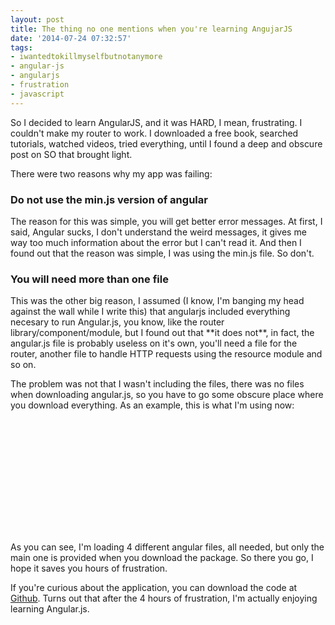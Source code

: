 ```yaml
---
layout: post
title: The thing no one mentions when you're learning AngujarJS
date: '2014-07-24 07:32:57'
tags:
- iwantedtokillmyselfbutnotanymore
- angular-js
- angularjs
- frustration
- javascript
---
```


So I decided to learn AngularJS, and it was HARD, I mean, frustrating. I couldn't make my router to work. I downloaded a free book, searched tutorials, watched videos, tried everything, until I found a deep and obscure post on SO that brought light.

There were two reasons why my app was failing:

<h3>Do not use the min.js version of angular</h3>
The reason for this was simple, you will get better error messages. At first, I said, Angular sucks, I don't understand the weird messages, it gives me way too much information about the error but I can't read it. And then I found out that the reason was simple, I was using the min.js file. So don't.

<h3>You will need more than one file</h3>
This was the other big reason, I assumed (I know, I'm banging my head against the wall while I write this) that angularjs included everything necesary to run Angular.js, you know, like the router library/component/module, but I found out that **it does not**, in fact, the angular.js file is probably useless on it's own, you'll need a file for the router, another file to handle HTTP requests using the resource module and so on.

The problem was not that I wasn't including the files, there was no files when downloading angular.js, so you have to go some obscure place where you download everything. As an example, this is what I'm using now:

<code>
<script src="//ajax.googleapis.com/ajax/libs/jquery/1.11.0/jquery.min.js"></script>
<script src="//ajax.googleapis.com/ajax/libs/angularjs/1.2.20/angular.js"></script>
 <script src="//ajax.googleapis.com/ajax/libs/angularjs/1.2.20/angular-route.js"></script>
<script src="https://code.angularjs.org/1.2.20/angular-resource.js"></script>
<script src="https://code.angularjs.org/1.2.20/angular-sanitize.js"></script>
<script src="vendor/angular-bootstrap/ui-bootstrap-tpls.js"></script>
<script src="//cdnjs.cloudflare.com/ajax/libs/showdown/0.3.1/showdown.min.js"></script>

<script src="js/vendor/bootstrap.min.js"></script>
<script src="js/main.js"></script>
</code>

As you can see, I'm loading 4 different angular files, all needed, but only the main one is provided when you download the package. So there you go, I hope it saves you hours of frustration.

If you're curious about the application, you can download the code at <a href="https://github.com/luiselizondo/angular-test-app">Github</a>. Turns out that after the 4 hours of frustration, I'm actually enjoying learning Angular.js.

